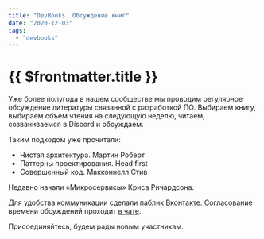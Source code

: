 ```yaml
---
title: "DevBooks. Обсуждение книг"
date: "2020-12-03"
tags: 
  - "devbooks"
---
```


# {{ $frontmatter.title }}

Уже более полугода в нашем сообществе мы проводим регулярное обсуждение литературы связанной с разработкой ПО. Выбираем книгу, выбираем объем чтения на следующую неделю, читаем, созваниваемся в Discord и обсуждаем.

Таким подходом уже прочитали:

- Чистая архитектура. Мартин Роберт
- Паттерны проектирования. Head first
- Совершенный код. Макконнелл Стив

Недавно начали «Микросервисы» Криса Ричардсона.

Для удобства коммуникации сделали [паблик Вконтакте](https://vk.com/devbooksclub). Согласование времени обсуждений проходит [в чате](https://vk.me/join/AJQ1d20DIxhipjJlCj7hobpw).

Присоединяйтесь, будем рады новым участникам.
